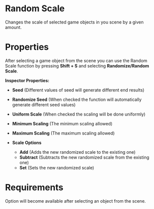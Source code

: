 ﻿
# Random Scale

Changes the scale of selected game objects in you scene by a given amount.

# Properties

After selecting a game object from the scene you can use the Random Scale function by pressing **Shift + S** and selecting **Randomize/Random Scale**.

**Inspector Properties:**

- **Seed** (Different values of seed will generate different end results)
- **Randomize Seed** (When checked the function will automatically generate different seed values)
- **Uniform Scale** (When checked the scaling will be done uniformly)
- **Minimum Scaling** (The minimum scaling allowed)
- **Maximum Scaling** (The maximum scaling allowed)

- **Scale Options**

	- **Add** (Adds the new randomized scale to the existing one)
	- **Subtract** (Subtracts the new randomized scale from the existing one)
	- **Set** (Sets the new randomized scale)

# Requirements

Option will become available after selecting an object from the scene.
